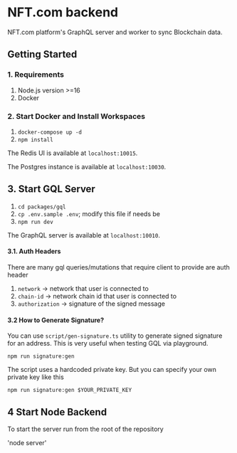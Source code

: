 # NFT.com backend

NFT.com platform's GraphQL server and worker to sync Blockchain data.

## Getting Started

### 1. Requirements

1. Node.js version >=16
2. Docker

### 2. Start Docker and Install Workspaces

1. `docker-compose up -d`
2. `npm install`

The Redis UI is available at `localhost:10015`.

The Postgres instance is available at `localhost:10030`.

## 3. Start GQL Server

1. `cd packages/gql`
2. `cp .env.sample .env`; modify this file if needs be
3. `npm run dev`

The GraphQL server is available at `localhost:10010`.

#### 3.1. Auth Headers

There are many gql queries/mutations that require client to provide are auth header

1. `network` -> network that user is connected to
2. `chain-id` -> network chain id that user is connected to
3. `authorization` -> signature of the signed message

#### 3.2 How to Generate Signature?

You can use `script/gen-signature.ts` utility to generate signed signature for an address.
This is very useful when testing GQL via playground.

`npm run signature:gen`

The script uses a hardcoded private key. But you can specify your own private key like this

`npm run signature:gen $YOUR_PRIVATE_KEY`

## 4 Start Node Backend

To start the server run from the root of the repository

'node server'
